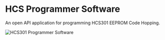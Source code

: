 # HCS Programmer Software
An open API application for programming HCS301 EEPROM Code Hopping.


![HCS301 Programmer Software](https://user-images.githubusercontent.com/64005694/172905165-ddc48f12-c173-4eb3-8305-408ea8ab3ba6.jpg)

